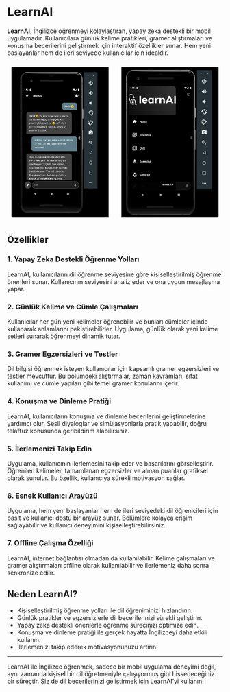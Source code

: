 # LearnAI

**LearnAI**, İngilizce öğrenmeyi kolaylaştıran, yapay zeka destekli bir mobil uygulamadır. Kullanıcılara günlük kelime pratikleri, gramer alıştırmaları ve konuşma becerilerini geliştirmek için interaktif özellikler sunar. Hem yeni başlayanlar hem de ileri seviyede kullanıcılar için idealdir.

<div style="display: flex; justify-content: space-between; flex-wrap: wrap;">
  <img src="https://github.com/TKN-YZM/learnAI/blob/main/img/1.jpg" alt="LearnAI Uygulama Görseli 1" style="width: 45%; margin: 10px;" />
  <img src="https://github.com/TKN-YZM/learnAI/blob/main/img/1.6.jpg" alt="LearnAI Uygulama Görseli 2" style="width: 45%; margin: 10px;" />
</div>


## Özellikler

### 1. **Yapay Zeka Destekli Öğrenme Yolları**
LearnAI, kullanıcıların dil öğrenme seviyesine göre kişiselleştirilmiş öğrenme önerileri sunar. Kullanıcının seviyesini analiz eder ve ona uygun mesajlaşma yapar.


### 2. **Günlük Kelime ve Cümle Çalışmaları**
Kullanıcılar her gün yeni kelimeler öğrenebilir ve bunları cümleler içinde kullanarak anlamlarını pekiştirebilirler. Uygulama, günlük olarak yeni kelime setleri sunarak öğrenmeyi dinamik tutar.

### 3. **Gramer Egzersizleri ve Testler**
Dil bilgisi öğrenmek isteyen kullanıcılar için kapsamlı gramer egzersizleri ve testler mevcuttur. Bu bölümdeki alıştırmalar, zaman kavramları, sıfat kullanımı ve cümle yapıları gibi temel gramer konularını içerir.

### 4. **Konuşma ve Dinleme Pratiği**
LearnAI, kullanıcıların konuşma ve dinleme becerilerini geliştirmelerine yardımcı olur. Sesli diyaloglar ve simülasyonlarla pratik yapabilir, doğru telaffuz konusunda geribildirim alabilirsiniz.

### 5. **İlerlemenizi Takip Edin**
Uygulama, kullanıcının ilerlemesini takip eder ve başarılarını görselleştirir. Öğrenilen kelimeler, tamamlanan egzersizler ve alınan puanlar grafiksel olarak sunulur. Bu özellik, kullanıcıya sürekli motivasyon sağlar.

### 6. **Esnek Kullanıcı Arayüzü**
Uygulama, hem yeni başlayanlar hem de ileri seviyedeki dil öğrenicileri için basit ve kullanıcı dostu bir arayüz sunar. Bölümlere kolayca erişim sağlayabilir ve kullanıcı deneyimini kişiselleştirebilirsiniz.

### 7. **Offline Çalışma Özelliği**
LearnAI, internet bağlantısı olmadan da kullanılabilir. Kelime çalışmaları ve gramer alıştırmaları offline olarak kullanılabilir ve ilerlemeniz daha sonra senkronize edilir.

## Neden LearnAI?

- Kişiselleştirilmiş öğrenme yolları ile dil öğreniminizi hızlandırın.
- Günlük pratikler ve egzersizlerle dil becerilerinizi sürekli geliştirin.
- Yapay zeka destekli önerilerle öğrenme sürecinizi optimize edin.
- Konuşma ve dinleme pratiği ile gerçek hayatta İngilizceyi daha etkili kullanın.
- İlerlemenizi takip ederek motivasyonunuzu artırın.

---

LearnAI ile İngilizce öğrenmek, sadece bir mobil uygulama deneyimi değil, aynı zamanda kişisel bir dil öğretmeniyle çalışıyormuş gibi hissedeceğiniz bir süreçtir. Siz de dil becerilerinizi geliştirmek için LearnAI’yi kullanın!
